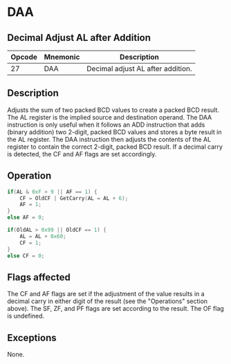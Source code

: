 # DAA
 
## Decimal Adjust AL after Addition
 
 
|Opcode|Mnemonic|Description|
|-|-|-|
|27|DAA|Decimal adjust AL after addition.|
 
## Description
 
Adjusts the sum of two packed BCD values to create a packed BCD result. The AL register is the implied source and destination operand. The DAA instruction is only useful when it follows an ADD instruction that adds (binary addition) two 2-digit, packed BCD values and stores a byte result in the AL register. The DAA instruction then adjusts the contents of the AL register to contain the correct 2-digit, packed BCD result. If a decimal carry is detected, the CF and AF flags are set accordingly.
 
 
## Operation
 
```c
if(AL & 0xF > 9 || AF == 1) {
	CF = OldCF | GetCarry(AL = AL + 6);
	AF = 1;
}
else AF = 0;

if(OldAL > 0x99 || OldCF == 1) {
	AL = AL + 0x60;
	CF = 1;
}
else CF = 0;

```
 
 
## Flags affected
 
The CF and AF flags are set if the adjustment of the value results in a decimal carry in either digit of the result (see the "Operations" section above). The SF, ZF, and PF flags are set according to the result. The OF flag is undefined.

 
 
## Exceptions
 
None.
